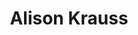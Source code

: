 ---
title: "Alison Krauss"
summary: "Alison Maria Krauss is an American bluegrass-country singer and fiddler. She entered the music industry at an early age, competing in local contests by the age of eight and recording for the first time at 14. She signed with Rounder Records in 1985 and released her first solo album in 1987. She was invited to join the band with which she still performs, Alison Krauss and Union Station, and later released her first album with them as a group in 1989.Krauss has released 14 albums, appeared on numerous soundtracks, and sparked a renewed interest in bluegrass music in the United States. Her soundtrack performances have led to further popularity, including the O Brother, Where Art Thou? soundtrack, and the Cold Mountain soundtrack, which led to her performance at the 2004 Academy Awards. Platinum-selling Raising Sand was the first of her two collaborations with English rock singer Robert Plant. As of 2019, she has won 27 Grammy Awards from 42 nominations, ranking her fourth behind Beyoncé, Quincy Jones and classical conductor Georg Solti for most Grammy Award wins overall. Krauss was the singer and female artist with the most awards in Grammy history until Beyoncé won her 28th Grammy in 2021. When Krauss won her first Grammy in 1991, she was the second-youngest winner at that time.
On November 21, 2019, she was awarded the National Medal of Arts. She was inducted into the International Bluegrass Music Hall of Fame in September 2021."
slug: "alison-krauss"
image: "alison-krauss.jpg"
apple_music_artist_url: "https://music.apple.com/gb/artist/alison-krauss/170878"
wikipedia_url: "https://en.wikipedia.org/wiki/Alison_Krauss"
---